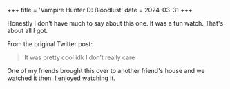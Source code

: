 +++
title = 'Vampire Hunter D: Bloodlust'
date = 2024-03-31
+++

Honestly I don't have much to say about this one. It was a fun watch. That's about all I got.

<!--more-->

From the original Twitter post:

> It was pretty cool idk I don’t really care

One of my friends brought this over to another friend's house and we watched it then. I enjoyed watching it.